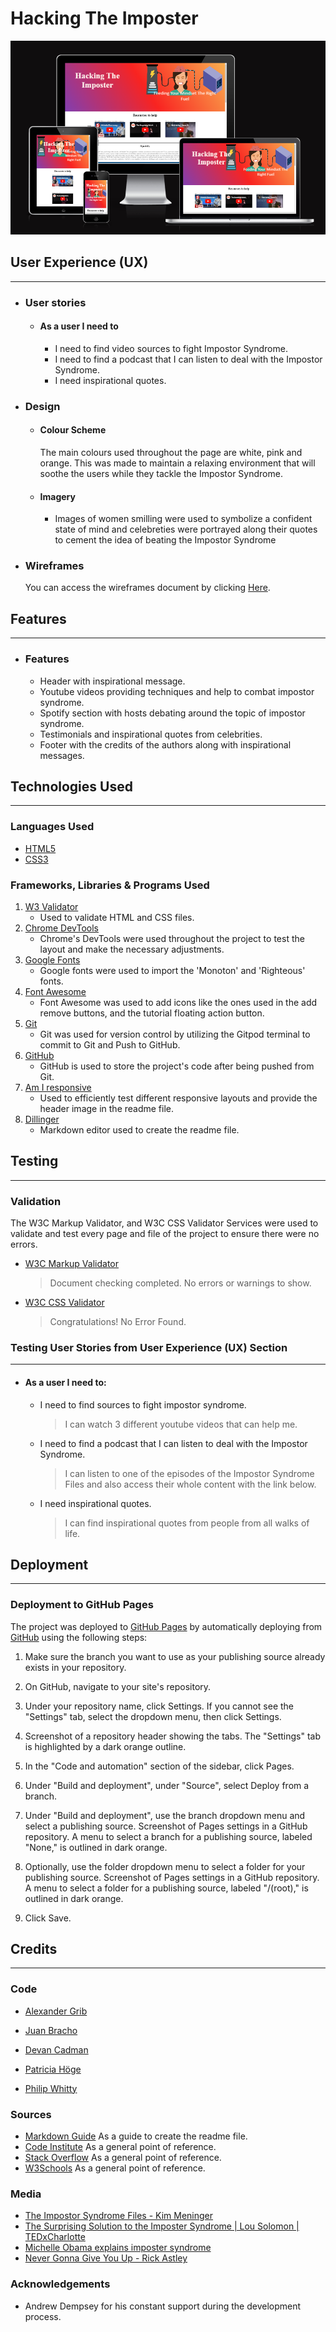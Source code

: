 # Hacking The Imposter

![Am I responsive](docs/readme/am-i-responsive.png)

## User Experience (UX)

---

-   ### User stories

    -   #### As a user I need to
        - I need to find video sources to fight Impostor Syndrome.
        - I need to find a podcast that I can listen to deal with the Impostor Syndrome.
        - I need inspirational quotes.

-   ### Design
    -   #### Colour Scheme
        The main colours used throughout the page are white, pink and orange. This was made to maintain a relaxing  environment that will soothe the users while they tackle the Impostor Syndrome.
    
    -   #### Imagery
        -   Images of women smilling were used to symbolize a confident state of mind and celebreties were portrayed along their quotes to cement the idea of beating the Impostor Syndrome
    
-   ### Wireframes
   
    You can access the wireframes document by clicking [Here](https://github.com/phillywhitty/hackathon_women_in_tech/blob/main/docs/wireframes/main_page.png).

## Features

---

-  ### Features
    - Header with inspirational message.
    - Youtube videos providing techniques and help to combat impostor syndrome.
    - Spotify section with hosts debating around the topic of impostor syndrome.
    - Testimonials and inspirational quotes from celebrities.
    - Footer with the credits of the authors along with inspirational messages. 

## Technologies Used

---

### Languages Used

-   [HTML5](https://en.wikipedia.org/wiki/HTML5)
-   [CSS3](https://en.wikipedia.org/wiki/Cascading_Style_Sheets)

### Frameworks, Libraries & Programs Used

1. [W3 Validator](https://validator.w3.org)
    - Used to validate HTML and CSS files.
1. [Chrome DevTools](https://developer.chrome.com/docs/devtools/)
    - Chrome's DevTools were used throughout the project to test the layout and make the necessary adjustments.
1. [Google Fonts](https://fonts.google.com)
    - Google fonts were used to import the 'Monoton' and 'Righteous' fonts.
1. [Font Awesome](https://fontawesome.com)
    - Font Awesome was used to add icons like the ones used in the add remove buttons, and the tutorial floating action button.
1. [Git](https://git-scm.com)
    - Git was used for version control by utilizing the Gitpod terminal to commit to Git and Push to GitHub.
1. [GitHub](https://github.com)
    - GitHub is used to store the project's code after being pushed from Git.
1. [Am I responsive](http://ami.responsivedesign.is/)
    - Used to efficiently test different responsive layouts and provide the header image in the readme file.
1. [Dillinger](http://dillinger.io)
    - Markdown editor used to create the readme file.

## Testing

---

### Validation

The W3C Markup Validator, and W3C CSS Validator Services were used to validate and test every page and file of the project to ensure there were no errors. 

-   [W3C Markup Validator](https://validator.w3.org/#validate_by_input) 
    >   Document checking completed. No errors or warnings to show.
-   [W3C CSS Validator](https://jigsaw.w3.org/css-validator/#validate_by_input)
    >   Congratulations! No Error Found.

### Testing User Stories from User Experience (UX) Section

---

-   #### As a user I need to:

    - I need to find sources to fight impostor syndrome.
        > I can watch 3 different youtube videos that can help me.

    - I need to find a podcast that I can listen to deal with the Impostor Syndrome.
        > I can listen to one of the episodes of the Impostor Syndrome Files and also access their whole content with the link below.
    
    - I need inspirational quotes.
        > I can find inspirational quotes from people from all walks of life.

## Deployment

---

### Deployment to GitHub Pages

The project was deployed to [GitHub Pages](https://pages.github.com/) by automatically deploying from [GitHub](https://github.com) using the following steps:

1. Make sure the branch you want to use as your publishing source already exists in your repository.

1. On GitHub, navigate to your site's repository.

1. Under your repository name, click  Settings. If you cannot see the "Settings" tab, select the  dropdown menu, then click Settings.

1. Screenshot of a repository header showing the tabs. The "Settings" tab is highlighted by a dark orange outline.

1. In the "Code and automation" section of the sidebar, click  Pages.

1. Under "Build and deployment", under "Source", select Deploy from a branch.

1. Under "Build and deployment", use the branch dropdown menu and select a publishing source. Screenshot of Pages settings in a GitHub repository. A menu to select a branch for a publishing source, labeled "None," is outlined in dark orange.

1. Optionally, use the folder dropdown menu to select a folder for your publishing source. Screenshot of Pages settings in a GitHub repository. A menu to select a folder for a publishing source, labeled "/(root)," is outlined in dark orange.

1. Click Save.

    
## Credits

---

### Code
-   [Alexander Grib](https://github.com/alexandergrib)

-   [Juan Bracho](https://github.com/JuanBrachoDev) 

-   [Devan Cadman](https://github.com/devancadman) 

-   [Patricia Höge](https://github.com/patthoege) 

-   [Philip Whitty](https://github.com/phillywhitty) 

### Sources
-   [Markdown Guide](https://www.markdownguide.org) As a guide to create the readme file.
-   [Code Institute](https://codeinstitute.net) As a general point of reference.
-   [Stack Overflow](https://stackoverflow.com) As a general point of reference.
-   [W3Schools](https://www.w3schools.com) As a general point of reference.

### Media

-  [The Impostor Syndrome Files - Kim Meninger](https://open.spotify.com/show/6UiI9aXru2XnnV1fY4gbKA) 
-  [The Surprising Solution to the Imposter Syndrome | Lou Solomon | TEDxCharlotte](https://www.youtube.com/watch?v=whyUPLJZljE) 
-  [Michelle Obama explains imposter syndrome](https://www.youtube.com/embed/dumm_XfHkmY) 
-  [Never Gonna Give You Up - Rick Astley](https://www.youtube.com/watch?v=dQw4w9WgXcQ) 

### Acknowledgements

-   Andrew Dempsey for his constant support during the development process.
